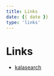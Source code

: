 ```yaml
---
title: Links
date: {{ date }}
type: 'links'
---
```


# Links

- [kalasearch](https://kalasearch.cn/)